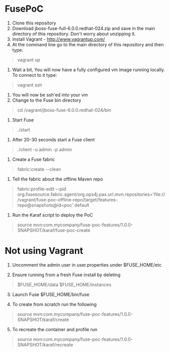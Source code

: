 FusePoC
=======

1. Clone this repository
1. Download jboss-fuse-full-6.0.0.redhat-024.zip and save in the main directory of this repository. Don't worry about unzipping it.
1. Install Vagrant - http://www.vagrantup.com/
1. At the command line go to the main directory of this repository and then type:

> vagrant up
1. Wait a bit, You will now have a fully configured vm image running locally. To connect to it type:

> vagrant ssh
1. You will now be ssh'ed into your vm
1. Change to the Fuse bin directory

> cd /vagrant/jboss-fuse-6.0.0.redhat-024/bin
1. Start Fuse

> ./start
1. After 20-30 seconds start a Fuse client

> ./client -u admin -p admin
1. Create a Fuse fabric

> fabric:create --clean
1. Tell the fabric about the offline Maven repo

> fabric:profile-edit --pid org.fusesource.fabric.agent/org.ops4j.pax.url.mvn.repositories='file:///vagrant/fuse-poc-offline-repo/target/features-repo@snapshots@id=poc' default
1. Run the Karaf script to deploy the PoC

> source mvn:com.mycompany/fuse-poc-features/1.0.0-SNAPSHOT/karaf/fuse-poc-create


Not using Vagrant
=================

1. Uncomment the admin user in user.properties under $FUSE_HOME/etc

2. Ensure running from a fresh Fuse install by deleting 

>	$FUSE_HOME/data
>	$FUSE_HOME/instances
	
3. Launch Fuse $FUSE_HOME/bin/fuse

4. To create from scratch run the following

>	source mvn:com.mycompany/fuse-poc-features/1.0.0-SNAPSHOT/karaf/create
	
5. To recreate the container and profile run

>	source mvn:com.mycompany/fuse-poc-features/1.0.0-SNAPSHOT/karaf/recreate




 
